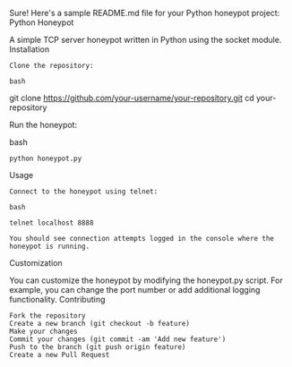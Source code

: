 Sure! Here's a sample README.md file for your Python honeypot project:
Python Honeypot

A simple TCP server honeypot written in Python using the socket module.
Installation

    Clone the repository:

    bash

git clone https://github.com/your-username/your-repository.git
cd your-repository

Run the honeypot:

bash

    python honeypot.py

Usage

    Connect to the honeypot using telnet:

    bash

    telnet localhost 8888

    You should see connection attempts logged in the console where the honeypot is running.

Customization

You can customize the honeypot by modifying the honeypot.py script. For example, you can change the port number or add additional logging functionality.
Contributing

    Fork the repository
    Create a new branch (git checkout -b feature)
    Make your changes
    Commit your changes (git commit -am 'Add new feature')
    Push to the branch (git push origin feature)
    Create a new Pull Request
